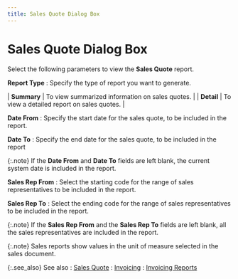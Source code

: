 ```yaml
---
title: Sales Quote Dialog Box
---
```


# Sales Quote Dialog Box


Select the following parameters to view the **Sales Quote** report.


**Report Type**
: Specify the type of report you want to generate.


| **Summary** | To view summarized information on sales quotes. |
| **Detail** | To view a detailed report on sales quotes. |



**Date From**
: Specify the start date for the sales quote, to be  included in the report.


**Date To**
: Specify the end date for the sales quote, to be  included in the report


{:.note}
If the **Date 
 From** and **Date To** fields  are left blank, the current system date is included in the report.


**Sales Rep From**
: Select the starting code for the range of sales  representatives to be included in the report.


**Sales Rep To**
: Select the ending code for the range of sales representatives  to be included in the report.


{:.note}
If  the **Sales Rep From** and the **Sales Rep To** fields are left blank,  all the sales representatives are included in the report.


{:.note}
Sales reports show values in the unit of measure  selected in the sales document.


{:.see_also}
See also
: [Sales Quote]({{site.rpt_baseurl}}/everest-reports/invoicing/sales_quote.html)
: [Invoicing]({{site.rpt_baseurl}}/everest-reports/invoicing/invoicing.html)
: [Invoicing Reports]({{site.rpt_baseurl}}/everest-reports/invoicing/invoicing_reports.html)
